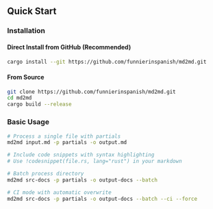 ## Quick Start

### Installation

#### Direct Install from GitHub (Recommended)

```bash
cargo install --git https://github.com/funnierinspanish/md2md.git
```

#### From Source

```bash
git clone https://github.com/funnierinspanish/md2md.git
cd md2md
cargo build --release
```

### Basic Usage

```bash
# Process a single file with partials
md2md input.md -p partials -o output.md

# Include code snippets with syntax highlighting
# Use !codesnippet(file.rs, lang="rust") in your markdown

# Batch process directory
md2md src-docs -p partials -o output-docs --batch

# CI mode with automatic overwrite
md2md src-docs -p partials -o output-docs --batch --ci --force
```
